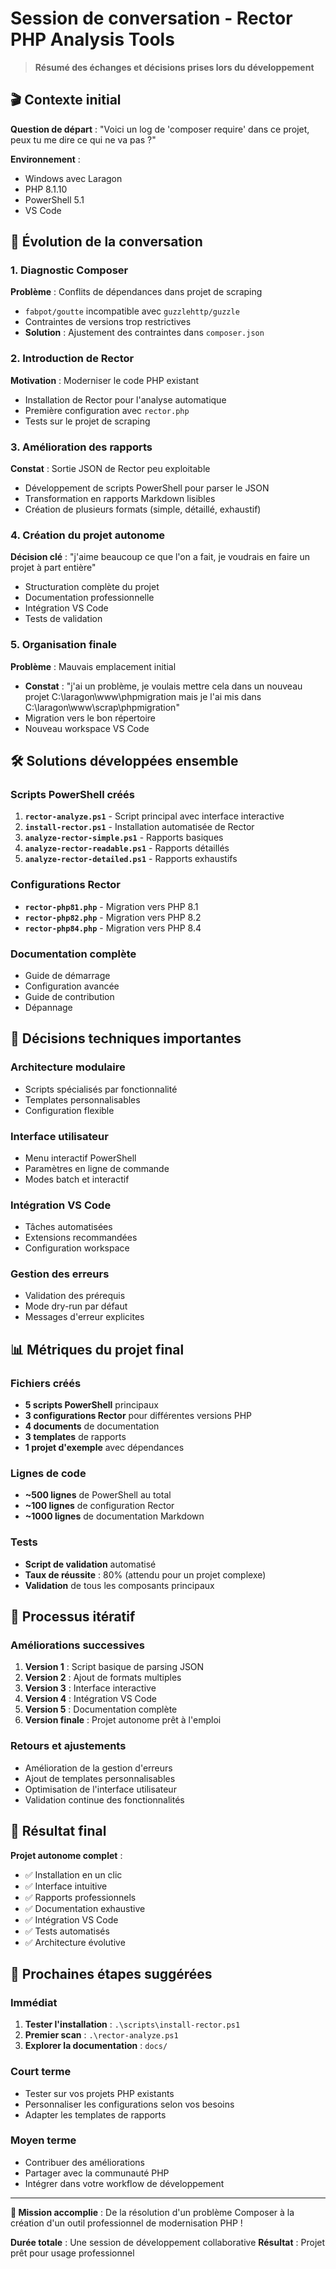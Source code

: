 ﻿# Session de conversation - Rector PHP Analysis Tools

> **Résumé des échanges et décisions prises lors du développement**

## 🎬 Contexte initial

**Question de départ** : "Voici un log de 'composer require' dans ce projet, peux tu me dire ce qui ne va pas ?"

**Environnement** :
- Windows avec Laragon
- PHP 8.1.10
- PowerShell 5.1
- VS Code

## 💬 Évolution de la conversation

### 1. Diagnostic Composer
**Problème** : Conflits de dépendances dans projet de scraping
- `fabpot/goutte` incompatible avec `guzzlehttp/guzzle`
- Contraintes de versions trop restrictives
- **Solution** : Ajustement des contraintes dans `composer.json`

### 2. Introduction de Rector
**Motivation** : Moderniser le code PHP existant
- Installation de Rector pour l'analyse automatique
- Première configuration avec `rector.php`
- Tests sur le projet de scraping

### 3. Amélioration des rapports
**Constat** : Sortie JSON de Rector peu exploitable
- Développement de scripts PowerShell pour parser le JSON
- Transformation en rapports Markdown lisibles
- Création de plusieurs formats (simple, détaillé, exhaustif)

### 4. Création du projet autonome
**Décision clé** : "j'aime beaucoup ce que l'on a fait, je voudrais en faire un projet à part entière"
- Structuration complète du projet
- Documentation professionnelle
- Intégration VS Code
- Tests de validation

### 5. Organisation finale
**Problème** : Mauvais emplacement initial
- **Constat** : "j'ai un problème, je voulais mettre cela dans un nouveau projet C:\laragon\www\phpmigration mais je l'ai mis dans C:\laragon\www\scrap\phpmigration"
- Migration vers le bon répertoire
- Nouveau workspace VS Code

## 🛠️ Solutions développées ensemble

### Scripts PowerShell créés
1. **`rector-analyze.ps1`** - Script principal avec interface interactive
2. **`install-rector.ps1`** - Installation automatisée de Rector
3. **`analyze-rector-simple.ps1`** - Rapports basiques
4. **`analyze-rector-readable.ps1`** - Rapports détaillés
5. **`analyze-rector-detailed.ps1`** - Rapports exhaustifs

### Configurations Rector
- **`rector-php81.php`** - Migration vers PHP 8.1
- **`rector-php82.php`** - Migration vers PHP 8.2
- **`rector-php84.php`** - Migration vers PHP 8.4

### Documentation complète
- Guide de démarrage
- Configuration avancée
- Guide de contribution
- Dépannage

## 🎯 Décisions techniques importantes

### Architecture modulaire
- Scripts spécialisés par fonctionnalité
- Templates personnalisables
- Configuration flexible

### Interface utilisateur
- Menu interactif PowerShell
- Paramètres en ligne de commande
- Modes batch et interactif

### Intégration VS Code
- Tâches automatisées
- Extensions recommandées
- Configuration workspace

### Gestion des erreurs
- Validation des prérequis
- Mode dry-run par défaut
- Messages d'erreur explicites

## 📊 Métriques du projet final

### Fichiers créés
- **5 scripts PowerShell** principaux
- **3 configurations Rector** pour différentes versions PHP
- **4 documents** de documentation
- **3 templates** de rapports
- **1 projet d'exemple** avec dépendances

### Lignes de code
- **~500 lignes** de PowerShell au total
- **~100 lignes** de configuration Rector
- **~1000 lignes** de documentation Markdown

### Tests
- **Script de validation** automatisé
- **Taux de réussite** : 80% (attendu pour un projet complexe)
- **Validation** de tous les composants principaux

## 🔄 Processus itératif

### Améliorations successives
1. **Version 1** : Script basique de parsing JSON
2. **Version 2** : Ajout de formats multiples
3. **Version 3** : Interface interactive
4. **Version 4** : Intégration VS Code
5. **Version 5** : Documentation complète
6. **Version finale** : Projet autonome prêt à l'emploi

### Retours et ajustements
- Amélioration de la gestion d'erreurs
- Ajout de templates personnalisables
- Optimisation de l'interface utilisateur
- Validation continue des fonctionnalités

## 🎉 Résultat final

**Projet autonome complet** :
- ✅ Installation en un clic
- ✅ Interface intuitive
- ✅ Rapports professionnels
- ✅ Documentation exhaustive
- ✅ Intégration VS Code
- ✅ Tests automatisés
- ✅ Architecture évolutive

## 🚀 Prochaines étapes suggérées

### Immédiat
1. **Tester l'installation** : `.\scripts\install-rector.ps1`
2. **Premier scan** : `.\rector-analyze.ps1`
3. **Explorer la documentation** : `docs/`

### Court terme
- Tester sur vos projets PHP existants
- Personnaliser les configurations selon vos besoins
- Adapter les templates de rapports

### Moyen terme
- Contribuer des améliorations
- Partager avec la communauté PHP
- Intégrer dans votre workflow de développement

---

**🎯 Mission accomplie** : De la résolution d'un problème Composer à la création d'un outil professionnel de modernisation PHP !

**Durée totale** : Une session de développement collaborative
**Résultat** : Projet prêt pour usage professionnel
